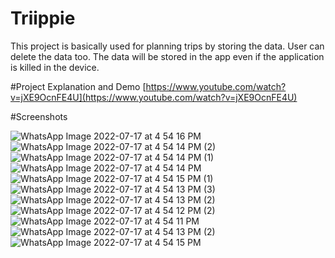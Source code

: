 # Triippie
This project is basically used for planning trips by storing the data. User can delete the data too. The data will be stored in the app even if the application is killed in the device.

#Project Explanation and Demo
[https://www.youtube.com/watch?v=jXE9OcnFE4U](https://www.youtube.com/watch?v=jXE9OcnFE4U)

#Screenshots


![WhatsApp Image 2022-07-17 at 4 54 16 PM](https://user-images.githubusercontent.com/67577861/218023369-03efa33b-af2e-4416-bbfd-ef21d1a7efd1.jpeg)
![WhatsApp Image 2022-07-17 at 4 54 14 PM (2)](https://user-images.githubusercontent.com/67577861/218023402-cebfdfad-882b-4dc5-9ca8-f2038dcbaf7e.jpeg)
![WhatsApp Image 2022-07-17 at 4 54 14 PM (1)](https://user-images.githubusercontent.com/67577861/218023407-e6ab4fc8-3055-49ba-8e35-8e4c02137a85.jpeg)
![WhatsApp Image 2022-07-17 at 4 54 14 PM](https://user-images.githubusercontent.com/67577861/218023410-76d2745f-b46c-4e2c-89b0-92e1e1b929a6.jpeg)
![WhatsApp Image 2022-07-17 at 4 54 15 PM (1)](https://user-images.githubusercontent.com/67577861/218023413-4ba63f5b-8d40-43f5-be36-35f2f2f146ca.jpeg)
![WhatsApp Image 2022-07-17 at 4 54 13 PM (3)](https://user-images.githubusercontent.com/67577861/218023418-f7c75802-75a4-4fa4-aefc-9768bc9f5cc5.jpeg)
![WhatsApp Image 2022-07-17 at 4 54 13 PM (2)](https://user-images.githubusercontent.com/67577861/218023435-a5637ebf-c01b-4df2-af96-466ba9af52e2.jpeg)
![WhatsApp Image 2022-07-17 at 4 54 12 PM (2)](https://user-images.githubusercontent.com/67577861/218023489-5bd29626-ea57-46da-94db-fbe63874a6d4.jpeg)
![WhatsApp Image 2022-07-17 at 4 54 11 PM](https://user-images.githubusercontent.com/67577861/218023529-1524962b-030c-4454-90b0-e23b069aa83d.jpeg)
![WhatsApp Image 2022-07-17 at 4 54 13 PM (2)](https://user-images.githubusercontent.com/67577861/218023547-a0b40296-7ff7-4b77-857e-83eb4b7ee5fa.jpeg)
![WhatsApp Image 2022-07-17 at 4 54 15 PM](https://user-images.githubusercontent.com/67577861/218023555-0affe216-fc1c-4a10-85a7-eaf3cfef2944.jpeg)
